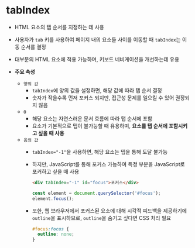 # tabIndex

- HTML 요소의 탭 순서를 지정하는 데 사용
- 사용자가 `tab` 키를 사용하여 페이지 내의 요소들 사이를 이동할 때 `tabIndex`는 이동 순서를 결정
- 대부분의 HTML 요소에 적용 가능하며, 키보드 네비게이션을 개선하는데 유용

- **주요 속성**
  - `양의 값`
    - `tabIndex`에 양의 값을 설정하면, 해당 값에 따라 탭 순서 결정
    - 숫자가 작을수록 먼저 포커스 되지만, 접근성 문제를 일으킬 수 있어 권장되지 않음
  - `0`
    - 해당 요소는 자연스러운 문서 흐름에 따라 탭 순서에 포함
    - 요소가 기본적으로 탭이 불가능할 때 유용하며, **요소를 탭 순서에 포함시키고 싶을 때 사용**
  - `음의 값`
    - `tabIndex="-1"`을 사용하면, 해당 요소는 탭을 통해 도달 불가능
    - 하지만, JavaScript를 통해 포커스 가능하여 특정 부분을 JavaScript로 포커하고 싶을 때 사용
      
      ```html
      <div tabIndex="-1" id="focus">포커스</div>
      ```
      ```javascript
      const element = document.querySelector('#focus');
      element.focus();
      ```
    - 또한, 웹 브라우저에서 포커스된 요소에 대해 시각적 피드백을 제공하기에 `outline`을 표시하므로, `outline`을 숨기고 싶다면 CSS 처리 필요

      ```css
      #focus:focus {
        outline: none;
      }
      ```